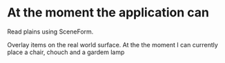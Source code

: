 # At the moment the application can 
Read plains using SceneForm.

Overlay items on the real world surface. At the the moment I can currently place a chair, chouch and a gardem lamp

